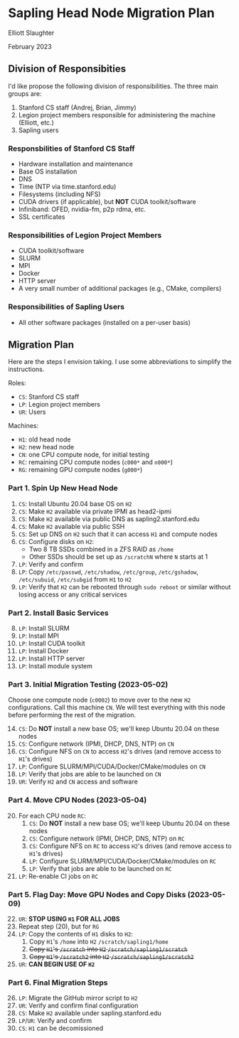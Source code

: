 # Sapling Head Node Migration Plan

Elliott Slaughter

February 2023

## Division of Responsibities

I'd like propose the following division of responsibilities. The three
main groups are:

 1. Stanford CS staff (Andrej, Brian, Jimmy)
 2. Legion project members responsible for administering the machine (Elliott, etc.)
 3. Sapling users

### Responsbilities of Stanford CS Staff

  * Hardware installation and maintenance
  * Base OS installation
  * DNS
  * Time (NTP via time.stanford.edu)
  * Filesystems (including NFS)
  * CUDA drivers (if applicable), but **NOT** CUDA toolkit/software
  * Infiniband: OFED, nvidia-fm, p2p rdma, etc.
  * SSL certificates

### Responsibilities of Legion Project Members

  * CUDA toolkit/software
  * SLURM
  * MPI
  * Docker
  * HTTP server
  * A very small number of additional packages (e.g., CMake, compilers)

### Responsibilities of Sapling Users

  * All other software packages (installed on a per-user basis)

## Migration Plan

Here are the steps I envision taking. I use some abbreviations to
simplify the instructions.

Roles:

  * `CS`: Stanford CS staff
  * `LP`: Legion project members
  * `UR`: Users

Machines:

  * `H1`: old head node
  * `H2`: new head node
  * `CN`: one CPU compute node, for initial testing
  * `RC`: remaining CPU compute nodes (`c000*` and `n000*`)
  * `RG`: remaining GPU compute nodes (`g000*`)

### Part 1. Spin Up New Head Node

 1. `CS`: Install Ubuntu 20.04 base OS on `H2`
 2. `CS`: Make `H2` available via private IPMI as head2-ipmi
 3. `CS`: Make `H2` available via public DNS as sapling2.stanford.edu
 4. `CS`: Make `H2` available via public SSH
 5. `CS`: Set up DNS on `H2` such that it can access `H1` and compute nodes
 6. `CS`: Configure disks on `H2`:
      * Two 8 TB SSDs combined in a ZFS RAID as `/home`
      * Other SSDs should be set up as `/scratchN` where `N` starts at 1
 7. `LP`: Verify and confirm
 7. `LP`: Copy `/etc/passwd`, `/etc/shadow`, `/etc/group`, `/etc/gshadow`, `/etc/subuid`, `/etc/subgid` from `H1` to `H2`
 8. `LP`: Verify that `H2` can be rebooted through `sudo reboot` or similar without losing access or any critical services

### Part 2. Install Basic Services

 8. `LP`: Install SLURM
 9. `LP`: Install MPI
10. `LP`: Install CUDA toolkit
11. `LP`: Install Docker
12. `LP`: Install HTTP server
13. `LP`: Install module system

### Part 3. Initial Migration Testing (2023-05-02)

Choose one compute node (`c0002`) to move over to the new
`H2` configurations. Call this machine `CN`. We will test everything with
this node before performing the rest of the migration.

14. `CS`: Do **NOT** install a new base OS; we'll keep Ubuntu 20.04 on these nodes
15. `CS`: Configure network (IPMI, DHCP, DNS, NTP) on `CN`
16. `CS`: Configure NFS on `CN` to access `H2`'s drives (and remove access to `H1`'s drives)
17. `LP`: Configure SLURM/MPI/CUDA/Docker/CMake/modules on `CN`
18. `LP`: Verify that jobs are able to be launched on `CN`
19. `UR`: Verify `H2` and `CN` access and software

### Part 4. Move CPU Nodes (2023-05-04)

20. For each CPU node `RC`:
     1. `CS`: Do **NOT** install a new base OS; we'll keep Ubuntu 20.04 on these nodes
     2. `CS`: Configure network (IPMI, DHCP, DNS, NTP) on `RC`
     3. `CS`: Configure NFS on `RC` to access `H2`'s drives (and remove access to `H1`'s drives)
     4. `LP`: Configure SLURM/MPI/CUDA/Docker/CMake/modules on `RC`
     5. `LP`: Verify that jobs are able to be launched on `RC`
21. `LP`: Re-enable CI jobs on `RC`

### Part 5. Flag Day: Move GPU Nodes and Copy Disks (2023-05-09)

22. `UR`: **STOP USING `H1` FOR ALL JOBS**
23. Repeat step (20), but for `RG`
24. `LP`: Copy the contents of `H1` disks to `H2`:
     1. Copy `H1`'s `/home` into `H2` `/scratch/sapling1/home`
     1. ~~Copy `H1`'s `/scratch` into `H2` `/scratch/sapling1/scratch`~~
     1. ~~Copy `H1`'s `/scratch2` into `H2` `/scratch/sapling1/scratch2`~~
25. `UR`: **CAN BEGIN USE OF `H2`**

### Part 6. Final Migration Steps

26. `LP`: Migrate the GitHub mirror script to `H2`
27. `UR`: Verify and confirm final configuration
28. `CS`: Make `H2` available under sapling.stanford.edu
29. `LP`/`UR`: Verify and confirm
30. `CS`: `H1` can be decomissioned
